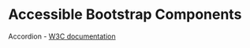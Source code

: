 Accessible Bootstrap Components
===============================

Accordion - [W3C documentation](http://www.w3.org/WAI/PF/aria-practices/#accordion)
